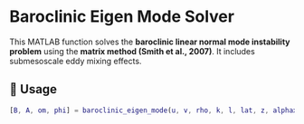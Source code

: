 # Baroclinic Eigen Mode Solver

This MATLAB function solves the **baroclinic linear normal mode instability problem** using the **matrix method (Smith et al., 2007)**. It includes submesoscale eddy mixing effects.

## 📌 Usage
```matlab
[B, A, om, phi] = baroclinic_eigen_mode(u, v, rho, k, l, lat, z, alphax, alphay, rho0, visc, qx, qy);
